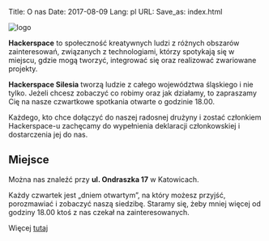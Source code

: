 Title: O nas
Date: 2017-08-09
Lang: pl
URL:
Save_as: index.html

![logo](images/logo-big.png)

**Hackerspace** to społeczność kreatywnych ludzi z różnych obszarów zainteresowań,
związanych z technologiami, którzy spotykają się w miejscu, gdzie mogą tworzyć,
integrować się oraz realizować zwariowane projekty.

**Hackerspace Silesia** tworzą ludzie z całego województwa śląskiego i nie tylko.
Jeżeli chcesz zobaczyć co robimy oraz jak działamy,
to zapraszamy Cię na nasze czwartkowe spotkania otwarte o godzinie 18.00.

Każdego, kto chce dołączyć do naszej radosnej drużyny i zostać
członkiem Hackerspace-u zachęcamy do wypełnienia
deklaracji członkowskiej i dostarczenia jej do nas. 

## Miejsce

Można nas znaleźć przy **ul. Ondraszka 17** w Katowicach.

Każdy czwartek jest „dniem otwartym”, na który możesz przyjść,
porozmawiać i zobaczyć naszą siedzibę.
Staramy się, żeby mniej więcej od godziny 18.00 ktoś z nas
czekał na zainteresowanych.

Więcej [tutaj](pages/place.html)
